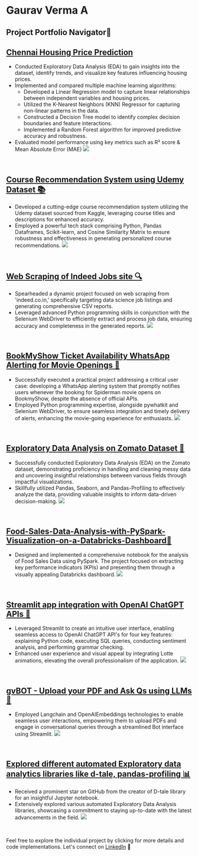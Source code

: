 #  Gaurav Verma A
## Project Portfolio Navigator🚀

## [Chennai Housing Price Prediction](https://github.com/hi-gv/Chennai-House-Prices-Prediction)

- Conducted Exploratory Data Analysis (EDA) to gain insights into the dataset, identify trends, and visualize key features influencing housing prices.
- Implemented and compared multiple machine learning algorithms:
    - Developed a Linear Regression model to capture linear relationships between independent variables and housing prices.
    - Utilized the K-Nearest Neighbors (KNN) Regressor for capturing non-linear patterns in the data.
    - Constructed a Decision Tree model to identify complex decision boundaries and feature interactions.
    - Implemented a Random Forest algorithm for improved predictive accuracy and robustness.
- Evaluated model performance using key metrics such as R² score & Mean Absolute Error (MAE)
![](/images/chennai.jpg)
<br>

## [Course Recommendation System using Udemy Dataset 📚](https://github.com/hi-gv/Udemy-course-Recommendation-System)

- Developed a cutting-edge course recommendation system utilizing the Udemy dataset sourced from Kaggle, leveraging course titles and descriptions for enhanced accuracy.
- Employed a powerful tech stack comprising Python, Pandas Dataframes, Scikit-learn, and Cosine Similarity Matrix to ensure robustness and effectiveness in generating personalized course recommendations.
![](/images/udemy.jpg)
<br>

## [Web Scraping of Indeed Jobs site 🔍](https://github.com/hi-gv/IndeedScrapper)

- Spearheaded a dynamic project focused on web scraping from 'indeed.co.in,' specifically targeting data science job listings and generating comprehensive CSV reports.
- Leveraged advanced Python programming skills in conjunction with the Selenium WebDriver to efficiently extract and process job data, ensuring accuracy and completeness in the generated reports.
![](/images/indeed.png)
<br>

## [BookMyShow Ticket Availability WhatsApp Alerting for Movie Openings 🎥](https://github.com/hi-gv/Whatsapp-Alert-when-tickets-available-on-BookMyShow)
- Successfully executed a practical project addressing a critical user case: developing a WhatsApp alerting system that promptly notifies users whenever the booking for Spiderman movie opens on BookmyShow, despite the absence of official APIs.
- Employed Python programming expertise, alongside pywhatkit and Selenium WebDriver, to ensure seamless integration and timely delivery of alerts, enhancing the movie-going experience for enthusiasts.
![](/images/bookmyshow_whatsapp.jpg)
<br>

## [Exploratory Data Analysis on Zomato Dataset 🍴](https://github.com/hi-gv/Exploratory-Data-Analysis-Zomato)

- Successfully conducted Exploratory Data Analysis (EDA) on the Zomato dataset, demonstrating proficiency in handling and cleaning messy data and uncovering insightful relationships between various fields through impactful visualizations.
- Skillfully utilized Pandas, Seaborn, and Pandas-Profiling to effectively analyze the data, providing valuable insights to inform data-driven decision-making.
![](images/zomato.png)
<br>


## [Food-Sales-Data-Analysis-with-PySpark-Visualization-on-a-Databricks-Dashboard🍴](https://github.com/hi-gv/Food-Sales-Data-Analysis-with-PySpark-Visualization-on-a-Databricks-Dashboard/tree/main)

- Designed and implemented a comprehensive notebook for the analysis of Food Sales Data using PySpark. The project focused on extracting key performance indicators (KPIs) and presenting them through a visually appealing Databricks dashboard.
![](images/food_sales.jpg)
<br>

## [Streamlit app integration with OpenAI ChatGPT APIs 💬](https://github.com/hi-gv/ChatGPT-APIs--Streamlit--Lotte-Animation)

- Leveraged Streamlit to create an intuitive user interface, enabling seamless access to OpenAI ChatGPT API's for four key features: explaining Python code, executing SQL queries, conducting sentiment analysis, and performing grammar checking.
- Enhanced user experience and visual appeal by integrating Lotte animations, elevating the overall professionalism of the application.
![](/images/chatgpt.jpg)
<br>

## [gvBOT - Upload your PDF and Ask Qs using LLMs 🤖](https://github.com/hi-gv/gvBot---QA-PDF)
- Employed Langchain and OpenAIEmbeddings technologies to enable seamless user interactions, empowering them to upload PDFs and engage in conversational queries through a streamlined Bot interface using Streamlit.
![](images/gvbot.jpg)
<br>

## [Explored different automated Exploratory data analytics libraries like d-tale, pandas-profiling 📊](https://github.com/hi-gv/Exploratory-Data-Analytics-Tools)

- Received a prominent star on GitHub from the creator of D-tale library for an insightful Jupyter notebook.
- Extensively explored various automated Exploratory Data Analysis libraries, showcasing a commitment to staying up-to-date with the latest advancements in the field.
![](/images/eda.jpg)
<br>

Feel free to explore the individual project by clicking for more details and code implementations.
Let's connect on [LinkedIn](https://www.linkedin.com/in/hi-gv/) 👋


```
```
